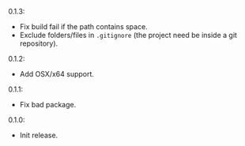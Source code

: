 0.1.3:
* Fix build fail if the path contains space.
* Exclude folders/files in `.gitignore` (the project need be inside a git repository).

0.1.2:
* Add OSX/x64 support.

0.1.1:
* Fix bad package.

0.1.0:
* Init release.
